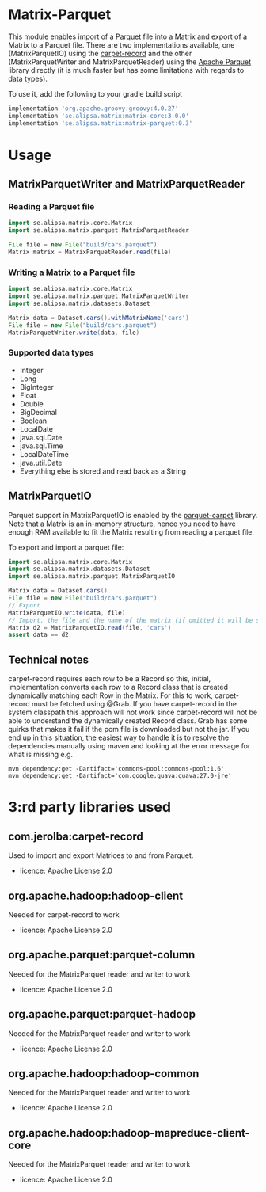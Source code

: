 # Matrix-Parquet

This module enables import of a [Parquet](https://parquet.apache.org/) file into a Matrix and export of a Matrix to a Parquet file. There are two implementations available, one (MatrixParquetIO) using the [carpet-record](https://github.com/jerolba/parquet-carpet)
and the other (MatrixParquetWriter and MatrixParquetReader) using the [Apache Parquet](https://parquet.apache.org/) library directly (it is much faster but has some limitations with regards to data types). 

To use it, add the following to your gradle build script
```groovy
implementation 'org.apache.groovy:groovy:4.0.27'
implementation 'se.alipsa.matrix:matrix-core:3.0.0'
implementation 'se.alipsa.matrix:matrix-parquet:0.3'
```
# Usage
## MatrixParquetWriter and MatrixParquetReader
### Reading a Parquet file
```groovy
import se.alipsa.matrix.core.Matrix
import se.alipsa.matrix.parquet.MatrixParquetReader

File file = new File("build/cars.parquet")
Matrix matrix = MatrixParquetReader.read(file)
```
### Writing a Matrix to a Parquet file
```groovy
import se.alipsa.matrix.core.Matrix
import se.alipsa.matrix.parquet.MatrixParquetWriter
import se.alipsa.matrix.datasets.Dataset

Matrix data = Dataset.cars().withMatrixName('cars')
File file = new File("build/cars.parquet")
MatrixParquetWriter.write(data, file)
```
### Supported data types
- Integer
- Long
- BigInteger
- Float
- Double
- BigDecimal
- Boolean
- LocalDate
- java.sql.Date
- java.sql.Time
- LocalDateTime
- java.util.Date
- Everything else is stored and read back as a String

## MatrixParquetIO
Parquet support in MatrixParquetIO is enabled by the [parquet-carpet](https://github.com/jerolba/parquet-carpet) library. Note that a Matrix is an in-memory structure, hence
you need to have enough RAM available to fit the Matrix resulting from reading a parquet file.


To export and import a parquet file:
```groovy
import se.alipsa.matrix.core.Matrix
import se.alipsa.matrix.datasets.Dataset
import se.alipsa.matrix.parquet.MatrixParquetIO

Matrix data = Dataset.cars()
File file = new File("build/cars.parquet")
// Export 
MatrixParquetIO.write(data, file)
// Import, the file and the name of the matrix (if omitted it will be same as the file name)
Matrix d2 = MatrixParquetIO.read(file, 'cars')
assert data == d2
```

## Technical notes
carpet-record requires each row to be a Record so this, initial, implementation converts each row to a Record class that is created dynamically matching each Row in the Matrix. 
For this to work, carpet-record must be fetched using @Grab.
If you have carpet-record in the system classpath this approach will not work since carpet-record will not be able to understand the dynamically created Record class. Grab has some quirks that makes it fail if the pom file is downloaded but not the jar. If you end up in this situation, the easiest way to handle it is to resolve the dependencies manually using maven and looking at the error message for what is missing e.g.
```shell
mvn dependency:get -Dartifact='commons-pool:commons-pool:1.6'
mvn dependency:get -Dartifact='com.google.guava:guava:27.0-jre'
```

# 3:rd party libraries used

## com.jerolba:carpet-record
Used to import and export Matrices to and from Parquet. 
- licence:  Apache License 2.0

## org.apache.hadoop:hadoop-client
Needed for carpet-record to work
- licence:  Apache License 2.0

## org.apache.parquet:parquet-column
Needed for the MatrixParquet reader and writer to work
- licence:  Apache License 2.0
 
## org.apache.parquet:parquet-hadoop
Needed for the MatrixParquet reader and writer to work
- licence:  Apache License 2.0

## org.apache.hadoop:hadoop-common
Needed for the MatrixParquet reader and writer to work
- licence:  Apache License 2.0

## org.apache.hadoop:hadoop-mapreduce-client-core
Needed for the MatrixParquet reader and writer to work
- licence:  Apache License 2.0